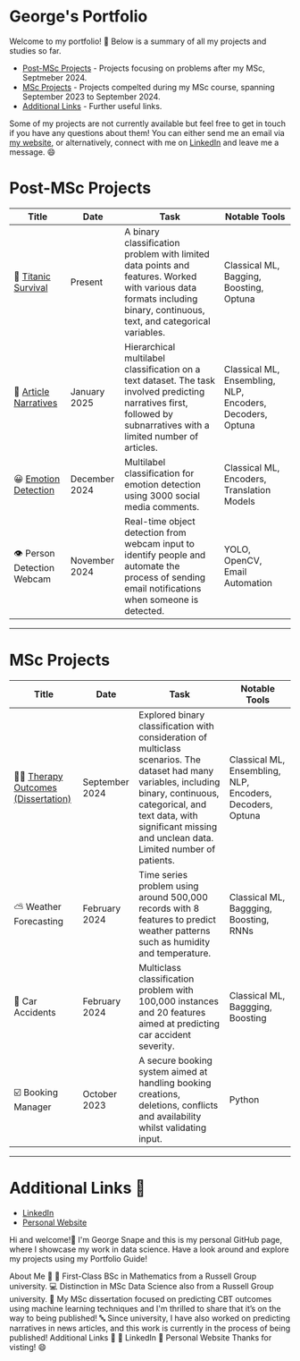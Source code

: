 # George's Portfolio

Welcome to my portfolio! 👋 Below is a summary of all my projects and studies so far. 

- [Post-MSc Projects](#post-msc-projects) - Projects focusing on problems after my MSc, Septmeber 2024.
- [MSc Projects](#msc-projects) - Projects compelted during my MSc course, spanning September 2023 to September 2024.
- [Additional Links](#additional-links) - Further useful links.

Some of my projects are not currently available but feel free to get in touch if you have any questions about them! You can either send me an email via [my website](https://georgesnape01.github.io./portfolio-website), or alternatively, connect with me on [LinkedIn](https://www.linkedin.com/in/george-a-snape/) and leave me a message. 😄

# Post-MSc Projects

| Title | Date | Task | Notable Tools | 
|---|---|---|---|
| 🚢 [Titanic Survival](https://github.com/georgesnape01/titanic-survival) | Present | A binary classification problem with limited data points and features. Worked with various data formats including binary, continuous, text, and categorical variables. | Classical ML, Bagging, Boosting, Optuna |
| 📰 [Article Narratives](https://github.com/georgesnape01/article-narratives) | January 2025 | Hierarchical multilabel classification on a text dataset. The task involved predicting narratives first, followed by subnarratives with a limited number of articles. | Classical ML, Ensembling, NLP, Encoders, Decoders, Optuna |
| 😀 [Emotion Detection](https://github.com/georgesnape01/emotion-detection) | December 2024 | Multilabel classification for emotion detection using 3000 social media comments. | Classical ML, Encoders, Translation Models |
| 👁 Person Detection Webcam | November 2024 | Real-time object detection from webcam input to identify people and automate the process of sending email notifications when someone is detected. | YOLO, OpenCV, Email Automation |

***

# MSc Projects

| Title | Date | Task | Notable Tools | 
|---|---|---|---|
| 🧑‍🦲 [Therapy Outcomes (Dissertation)](https://github.com/georgesnape01/therapy-outcomes) | September 2024 | Explored binary classification with consideration of multiclass scenarios. The dataset had many variables, including binary, continuous, categorical, and text data, with significant missing and unclean data. Limited number of patients. | Classical ML, Ensembling, NLP, Encoders, Decoders, Optuna |
| ⛅ Weather Forecasting | February 2024 | Time series problem using around 500,000 records with 8 features to predict weather patterns such as humidity and temperature. | Classical ML, Baggging, Boosting, RNNs |
| 🚗 Car Accidents | February 2024 | Multiclass classification problem with 100,000 instances and 20 features aimed at predicting car accident severity. | Classical ML, Baggging, Boosting |
| ☑️ Booking Manager | October 2023 | A secure booking system aimed at handling booking creations, deletions, conflicts and availability whilst validating input. | Python |

***

# Additional Links 🤝

- [LinkedIn](https://www.linkedin.com/in/george-a-snape/)
- [Personal Website](https://georgesnape01.github.io./portfolio-website)




Hi and welcome!👋 I'm George Snape and this is my personal GitHub page, where I showcase my work in data science. Have a look around and explore my projects using my Portfolio Guide!

About Me 🚀
🔢 First-Class BSc in Mathematics from a Russell Group university.
💻 Distinction in MSc Data Science also from a Russell Group university.
🧠 My MSc dissertation focused on predicting CBT outcomes using machine learning techniques and I'm thrilled to share that it’s on the way to being published!
🔤 Since university, I have also worked on predicting narratives in news articles, and this work is currently in the process of being published!
Additional Links 🤝
🔗 LinkedIn
🔗 Personal Website
Thanks for visting! 😄
